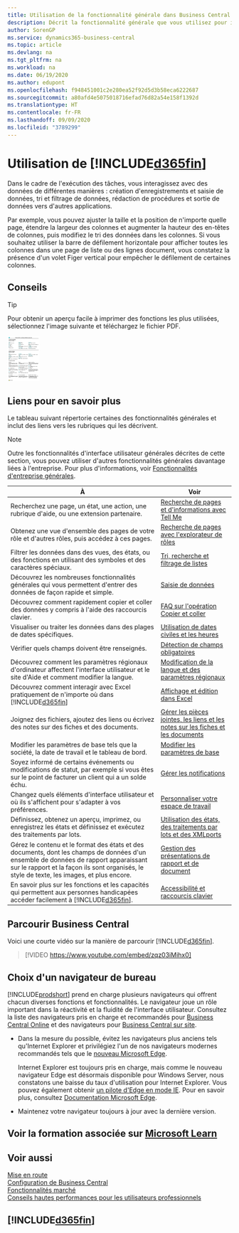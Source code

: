 ```yaml
---
title: Utilisation de la fonctionnalité générale dans Business Central | Microsoft Docs
description: Décrit la fonctionnalité générale que vous utilisez pour interagir avec des données dans Business Central, par exemple entrer les valeurs, trier les données, et modifier les vues.
author: SorenGP
ms.service: dynamics365-business-central
ms.topic: article
ms.devlang: na
ms.tgt_pltfrm: na
ms.workload: na
ms.date: 06/19/2020
ms.author: edupont
ms.openlocfilehash: f948451001c2e280ea52f92d5d3b58eca6222687
ms.sourcegitcommit: a80afd4e5075018716efad76d82a54e158f1392d
ms.translationtype: HT
ms.contentlocale: fr-FR
ms.lasthandoff: 09/09/2020
ms.locfileid: "3789299"
---
```

# <a name="working-with-d365fin"></a>Utilisation de [!INCLUDE[d365fin](includes/d365fin_md.md)]
Dans le cadre de l'exécution des tâches, vous interagissez avec des données de différentes manières : création d'enregistrements et saisie de données, tri et filtrage de données, rédaction de procédures et sortie de données vers d'autres applications.

Par exemple, vous pouvez ajuster la taille et la position de n'importe quelle page, étendre la largeur des colonnes et augmenter la hauteur des en-têtes de colonnes, puis modifiez le tri des données dans les colonnes. Si vous souhaitez utiliser la barre de défilement horizontale pour afficher toutes les colonnes dans une page de liste ou des lignes document, vous constatez la présence d'un volet Figer vertical pour empêcher le défilement de certaines colonnes.

## <a name="tips-and-tricks"></a><a name="cheatsheet"></a>Conseils

> [!TIP]
> Pour obtenir un aperçu facile à imprimer des fonctions les plus utilisées, sélectionnez l'image suivante et téléchargez le fichier PDF.
>
> [ ![Icône pour le fichier PDF](media/cheat_sheet_inline.png) ](media/cheat_sheet.pdf "Icône qui ouvre un PDF")

## <a name="links-to-learn-more"></a>Liens pour en savoir plus

Le tableau suivant répertorie certaines des fonctionnalités générales et inclut des liens vers les rubriques qui les décrivent.

> [!NOTE]
> Outre les fonctionnalités d'interface utilisateur générales décrites de cette section, vous pouvez utiliser d'autres fonctionnalités générales davantage liées à l'entreprise. Pour plus d'informations, voir [Fonctionnalités d'entreprise générales](ui-across-business-areas.md).

| À  | Voir |
| --- | --- |
|Recherchez une page, un état, une action, une rubrique d'aide, ou une extension partenaire. |[Recherche de pages et d'informations avec Tell Me](ui-search.md) |
|Obtenez une vue d'ensemble des pages de votre rôle et d'autres rôles, puis accédez à ces pages.|[Recherche de pages avec l'explorateur de rôles](ui-role-explorer.md)|
| Filtrer les données dans des vues, des états, ou des fonctions en utilisant des symboles et des caractères spéciaux. |[Tri, recherche et filtrage de listes](ui-enter-criteria-filters.md) |
|Découvrez les nombreuses fonctionnalités générales qui vous permettent d'entrer des données de façon rapide et simple.|[Saisie de données](ui-enter-data.md)|
|Découvrez comment rapidement copier et coller des données y compris à l'aide des raccourcis clavier.|[FAQ sur l'opération Copier et coller](ui-copy-paste.md)|
| Visualiser ou traiter les données dans des plages de dates spécifiques. |[Utilisation de dates civiles et les heures](ui-enter-date-ranges.md) |
| Vérifier quels champs doivent être renseignés. |[Détection de champs obligatoires](ui-mandatory-fields.md) |
|Découvrez comment les paramètres régionaux d'ordinateur affectent l'interface utilisateur et le site d'Aide et comment modifier la langue.|[Modification de la langue et des paramètres régionaux](about-locale-language.md)|
|Découvrez comment interagir avec Excel pratiquement de n'importe où dans [!INCLUDE[d365fin](includes/d365fin_md.md)]|[Affichage et édition dans Excel](across-work-with-excel.md)|
|Joignez des fichiers, ajoutez des liens ou écrivez des notes sur des fiches et des documents.|[Gérer les pièces jointes, les liens et les notes sur les fiches et les documents](ui-how-add-link-to-record.md)|
| Modifier les paramètres de base tels que la société, la date de travail et le tableau de bord. |[Modifier les paramètres de base](ui-change-basic-settings.md) |
|Soyez informé de certains événements ou modifications de statut, par exemple si vous êtes sur le point de facturer un client qui a un solde échu.|[Gérer les notifications](ui-smart-notifications.md)|
| Changez quels éléments d'interface utilisateur et où ils s'affichent pour s'adapter à vos préférences.|[Personnaliser votre espace de travail](ui-personalization-user.md) |
|Définissez, obtenez un aperçu, imprimez, ou enregistrez les états et définissez et exécutez des traitements par lots.|[Utilisation des états, des traitements par lots et des XMLports](ui-work-report.md)|
| Gérez le contenu et le format des états et des documents, dont les champs de données d'un ensemble de données de rapport apparaissant sur le rapport et la façon ils sont organisés, le style de texte, les images, et plus encore.|[Gestion des présentations de rapport et de document](ui-manage-report-layouts.md) |
|En savoir plus sur les fonctions et les capacités qui permettent aux personnes handicapées accéder facilement à [!INCLUDE[d365fin](includes/d365fin_md.md)].|[Accessibilité et raccourcis clavier](ui-accessibility.md)|

## <a name="getting-around-in-business-central"></a>Parcourir Business Central
Voici une courte vidéo sur la manière de parcourir [!INCLUDE[d365fin](includes/d365fin_md.md)].

> [!VIDEO https://www.youtube.com/embed/zqz03iMihx0]

## <a name="choosing-a-desktop-browser"></a>Choix d'un navigateur de bureau

[!INCLUDE[prodshort](includes/prodshort.md)] prend en charge plusieurs navigateurs qui offrent chacun diverses fonctions et fonctionnalités. Le navigateur joue un rôle important dans la réactivité et la fluidité de l'interface utilisateur. Consultez la liste des navigateurs pris en charge et recommandés pour [Business Central Online](https://go.microsoft.com/fwlink/?linkid=2110804) et des navigateurs pour [Business Central sur site](https://go.microsoft.com/fwlink/?linkid=2110719).

- Dans la mesure du possible, évitez les navigateurs plus anciens tels qu'Internet Explorer et privilégiez l'un de nos navigateurs modernes recommandés tels que le [nouveau Microsoft Edge](https://www.microsoft.com/edge/).  

    Internet Explorer est toujours pris en charge, mais comme le nouveau navigateur Edge est désormais disponible pour Windows Server, nous constatons une baisse du taux d'utilisation pour Internet Explorer. Vous pouvez également obtenir [un pilote d'Edge en mode IE](https://www.microsoft.com/edge/business). Pour en savoir plus, consultez [Documentation Microsoft Edge](https://support.microsoft.com/hub/4337664/microsoft-edge-help).
- Maintenez votre navigateur toujours à jour avec la dernière version.

## <a name="see-related-training-at-microsoft-learn"></a>Voir la formation associée sur [Microsoft Learn](/learn/paths/work-pro-data-dynamics-365-business-central/)

## <a name="see-also"></a>Voir aussi

[Mise en route](product-get-started.md)  
[Configuration de Business Central](setup.md)  
[Fonctionnalités marché](ui-across-business-areas.md)  
[Conseils hautes performances pour les utilisateurs professionnels](/dynamics365/business-central/dev-itpro/performance/performance-users?toc=/dynamics365/business-central/toc.json)

## [!INCLUDE[d365fin](includes/free_trial_md.md)]
